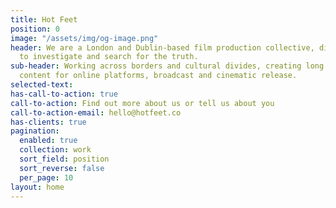 ```yaml
---
title: Hot Feet
position: 0
image: "/assets/img/og-image.png"
header: We are a London and Dublin-based film production collective, digging deep
  to investigate and search for the truth.
sub-header: Working across borders and cultural divides, creating long and short-form
  content for online platforms, broadcast and cinematic release.
selected-text: 
has-call-to-action: true
call-to-action: Find out more about us or tell us about you
call-to-action-email: hello@hotfeet.co
has-clients: true
pagination:
  enabled: true
  collection: work
  sort_field: position
  sort_reverse: false
  per_page: 10
layout: home
---
```


